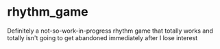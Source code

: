 # rhythm_game
Definitely a not-so-work-in-progress rhythm game that totally works and totally isn't going to get abandoned immediately after I lose interest
